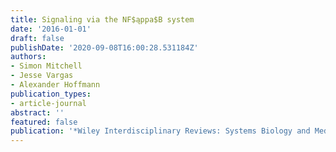 ```yaml
---
title: Signaling via the NF$ąppa$B system
date: '2016-01-01'
draft: false
publishDate: '2020-09-08T16:00:28.531184Z'
authors:
- Simon Mitchell
- Jesse Vargas
- Alexander Hoffmann
publication_types:
- article-journal
abstract: ''
featured: false
publication: '*Wiley Interdisciplinary Reviews: Systems Biology and Medicine*'
---
```


